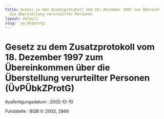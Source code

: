 ```yaml
---
Title: Gesetz zu dem Zusatzprotokoll vom 18. Dezember 1997 zum Übereinkommen über
  die Überstellung verurteilter Personen
layout: default
slug: _vp_bkzprotg
---
```


# Gesetz zu dem Zusatzprotokoll vom 18. Dezember 1997 zum Übereinkommen über die Überstellung verurteilter Personen (ÜvPÜbkZProtG)

Ausfertigungsdatum
:   2002-12-10

Fundstelle
:   BGBl II: 2002, 2866

